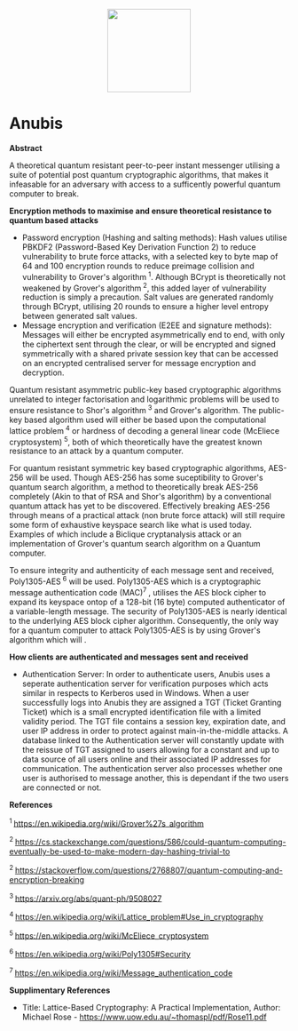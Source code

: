 <p align="center">
<img src="https://www.shareicon.net/data/256x256/2016/03/20/737028_shapes_512x512.png" width="150" height="150"></img>
</p>

# Anubis 

**Abstract**

A theoretical quantum resistant peer-to-peer instant messenger utilising a suite of potential post quantum cryptographic algorithms, that makes it infeasable for an adversary with access to a sufficently powerful quantum computer to break.

**Encryption methods to maximise and ensure theoretical resistance to quantum based attacks**

* Password encryption (Hashing and salting methods):
Hash values utilise PBKDF2 (Password-Based Key Derivation Function 2) to reduce vulnerability to brute force attacks, with a selected key to byte map of 64 and 100 encryption rounds to reduce preimage collision and vulnerability to Grover's algorithm<sup> 1</sup>. Although BCrypt is theoretically not weakened by Grover's algorithm<sup> 2</sup>, this added layer of vulnerability reduction is simply a precaution. Salt values are generated randomly through BCrypt, utilising 20 rounds to ensure a higher level entropy between generated salt values.
* Message encryption and verification (E2EE and signature methods):
Messages will either be encrypted asymmetrically end to end, with only the ciphertext sent through the clear, or will be encrypted and signed symmetrically with a shared private session key that can be accessed on an encrypted centralised server for message encryption and decryption.

Quantum resistant asymmetric public-key based cryptographic algorithms unrelated to integer factorisation and logarithmic problems will be used to ensure resistance to Shor's algorithm<sup> 3</sup> and Grover's algorithm. The public-key based algorithm used will either be based upon the computational lattice problem<sup> 4</sup> or hardness of decoding a general linear code (McEliece cryptosystem)<sup> 5</sup>, both of which theoretically have the greatest known resistance to an attack by a quantum computer.

For quantum resistant symmetric key based cryptographic algorithms, AES-256 will be used. Though AES-256 has some suceptibility to Grover's quantum search algorithm, a method to theoretically break AES-256 completely (Akin to that of RSA and Shor's algorithm) by a conventional quantum attack has yet to be discovered. Effectively breaking AES-256 through means of a practical attack (non brute force attack) will still require some form of exhaustive keyspace search like what is used today. Examples of which include a Biclique cryptanalysis attack or an implementation of Grover's quantum search algorithm on a Quantum computer.

To ensure integrity and authenticity of each message sent and received, Poly1305-AES<sup> 6</sup> will be used. Poly1305-AES which is a cryptographic message authentication code (MAC)<sup>7 </sup>, utilises the AES block cipher to expand its keyspace ontop of a 128-bit (16 byte) computed authenticator of a variable-length message. The security of Poly1305-AES is nearly identical to the underlying AES block cipher algorithm. Consequently, the only way for a quantum computer to attack Poly1305-AES is by using Grover's algorithm which will .

**How clients are authenticated and messages sent and received**

* Authentication Server:
In order to authenticate users, Anubis uses a seperate authentication server for verification purposes which acts similar in respects to Kerberos used in Windows. When a user successfully logs into Anubis they are assigned a TGT (Ticket Granting Ticket) which is a small encrypted identification file with a limited validity period. The TGT file contains a session key, expiration date, and user IP address in order to protect against main-in-the-middle attacks. A database linked to the Authentication server will constantly update with the reissue of TGT assigned to users allowing for a constant and up to data source of all users online and their associated IP addresses for communication. The authentication server also processes whether one user is authorised to message another, this is dependant if the two users are connected or not.

**References**

<sup>1 </sup>https://en.wikipedia.org/wiki/Grover%27s_algorithm

<sup>2 </sup>https://cs.stackexchange.com/questions/586/could-quantum-computing-eventually-be-used-to-make-modern-day-hashing-trivial-to

<sup>2 </sup>https://stackoverflow.com/questions/2768807/quantum-computing-and-encryption-breaking

<sup>3 </sup>https://arxiv.org/abs/quant-ph/9508027

<sup>4 </sup>https://en.wikipedia.org/wiki/Lattice_problem#Use_in_cryptography

<sup>5 </sup>https://en.wikipedia.org/wiki/McEliece_cryptosystem

<sup>6 </sup>https://en.wikipedia.org/wiki/Poly1305#Security

<sup>7 </sup>https://en.wikipedia.org/wiki/Message_authentication_code

**Supplimentary References**

* Title: Lattice-Based Cryptography: A Practical Implementation, Author: Michael Rose - https://www.uow.edu.au/~thomaspl/pdf/Rose11.pdf

